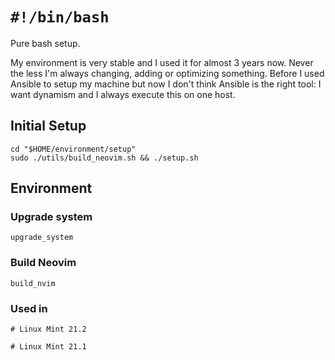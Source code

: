 # `#!/bin/bash`
Pure bash setup.

My environment is very stable and I used it for almost 3 years now.
Never the less I'm always changing, adding or optimizing something.
Before I used Ansible to setup my machine but now I don't think Ansible is the right tool: I want dynamism and I always execute this on one host.
## Initial Setup
```
cd "$HOME/environment/setup"
sudo ./utils/build_neovim.sh && ./setup.sh
```
## Environment
### Upgrade system
```
upgrade_system
```
### Build Neovim
```
build_nvim
```
### Used in
```
# Linux Mint 21.2

# Linux Mint 21.1
```
